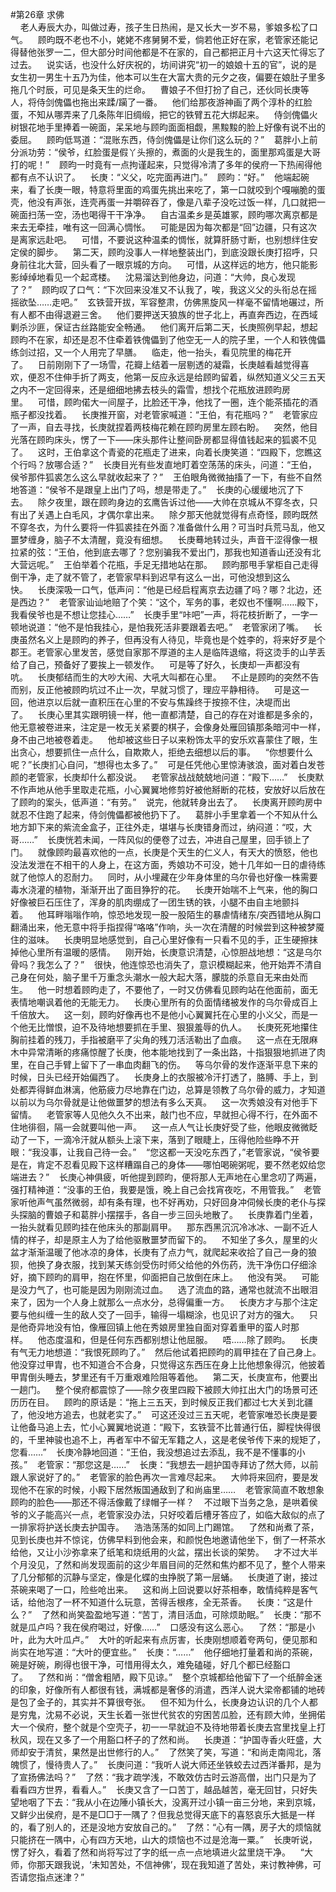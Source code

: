 #第26章 求佛<br />    老人寿辰大办，叫做过寿，孩子生日热闹，是又长大一岁不易，爹娘多松了口气。    顾昀既不老也不小，姥姥不疼舅舅不爱，倘若他正好在家，老管家还能记得替他张罗一二，但大部分时间他都是不在家的，自己都把正月十六这天忙得忘了过去。    说实话，也没什么好庆祝的，坊间讲究“初一的娘娘十五的官”，说的是女生初一男生十五乃为佳，他本可以生在大富大贵的元夕之夜，偏要在娘肚子里多拖几个时辰，可见是条天生的烂命。    曹娘子不但打扮了自己，还伙同长庚等人，将侍剑傀儡也拖出来蹂/躏了一番。    他们给那夜游神画了两个淳朴的红脸蛋，不知从哪弄来了几条陈年旧绸缎，把它的铁臂五花大绑起来。    侍剑傀儡火树银花地手里捧着一碗面，呆呆地与顾昀面面相觑，黑黢黢的脸上好像有说不出的委屈。    顾昀低骂道：“混账东西，侍剑傀儡是让你们这么玩的？”    葛胖小上前分派功劳：“侯爷，红脸蛋是假丫头擦的，煮面的火是我生的，面里那鸡蛋是大哥打的呢！”    顾昀一时竟有一点拘谨起来，只觉得冷清了多年的侯府一下热闹得他都有点不认识了。    长庚：“义父，吃完面再进门。”    顾昀：“好。”    他端起碗来，看了长庚一眼，特意将里面的鸡蛋先挑出来吃了，第一口就咬到个嘎嘣脆的蛋壳，他没有声张，连壳再蛋一并嚼碎吞了，像是八辈子没吃过饭一样，几口就把一碗面扫荡一空，汤也喝得干干净净。    自古温柔乡是英雄冢，顾昀哪次离京都是来去无牵挂，唯有这一回满心惆怅。    可能是因为每次都是“回”边疆，只有这次是离家远赴吧。    可惜，不要说这种温柔的惆怅，就算肝肠寸断，也别想绊住安定侯的脚步。    第二天，顾昀没事人一样地整装出门，到底没跟长庚打招呼，只身前往北大营，回头看了一眼京城的方向。    可惜，从这样远的地方，他只能影影绰绰地看见一个起鸢楼。    沈易溜达到他身边，问道：“大帅，良心发现了？”    顾昀叹了口气：“下次回来没准又不认我了，唉，我这义父的头衔总在摇摇欲坠……走吧。”    玄铁营开拔，军容整肃，仿佛黑旋风一样毫不留情地碾过，所有人都不由得退避三舍。    他们要押送天狼族的世子北上，再直奔西边，在西域剿杀沙匪，保证古丝路能安全畅通。    他们离开后第二天，长庚照例早起，想起顾昀不在家，却还是忍不住牵着铁傀儡到了他空无一人的院子里，一个人和铁傀儡练剑过招，又一个人用完了早膳。    临走，他一抬头，看见院里的梅花开了。    日前刚刚下了一场雪，花瓣上结着一层剔透的凝霜，长庚越看越觉得喜欢，便忍不住伸手折了两支，他第一反应永远是给顾昀留着，纵然知道义父三五天之内不一定回得来，还是细细地拂去枝头的霜雪，想找个花瓶放进顾昀房里。    可惜，顾昀偌大一间屋子，比脸还干净，他找了一圈，连个能茶插花的酒瓶子都没找着。    长庚推开窗，对老管家喊道：“王伯，有花瓶吗？”    老管家应了一声，自去寻找，长庚就捏着两枝梅花赖在顾昀房里左顾右盼。    突然，他目光落在顾昀床头，愣了一下——床头那件让整间卧房都显得值钱起来的狐裘不见了。    这时，王伯拿这个青瓷的花瓶走了进来，向着长庚笑道：“四殿下，您瞧这个行吗？放哪合适？”    长庚目光有些发直地盯着空荡荡的床头，问道：“王伯，侯爷那件狐裘怎么这么早就收起来了？”    王伯眼角微微抽搐了一下，有些不自然地答道：“侯爷不是跟皇上出门了吗，想是带走了。”    长庚的心缓缓地沉了下去。    除夕夜里，跟在顾昀身边的玄鹰告诉过他——大帅在京城从不穿冬衣，只有出了关遇上白毛风，才偶尔拿出来。    除夕那天他就觉得有点奇怪，顾昀既然不穿冬衣，为什么要将一件狐裘挂在外面？准备做什么用？可当时兵荒马乱，他又噩梦缠身，脑子不太清醒，竟没有细想。    长庚蓦地转过头，声音干涩得像一根拉紧的弦：“王伯，他到底去哪了？您别骗我不爱出门，那我也知道香山还没有北大营远呢。”    王伯举着个花瓶，手足无措地站在那。    顾昀那甩手掌柜自己走得倒干净，走了就不管了，老管家早料到迟早有这么一出，可他没想到这么快。    长庚深吸一口气，低声问：“他是已经启程离京去边疆了吗？哪？北边，还是西边？”    老管家讪讪地赔了个笑：“这个，军务的事，老奴也不懂啊……殿下，我看侯爷也是不想让您挂心……”    长庚手里“咔吧”一声，将花枝折断了，一字一顿地说道：“他不是怕我挂心，是怕我死活非要跟着去吧。”    老管家闭了嘴。    长庚虽然名义上是顾昀的养子，但再没有人待见，毕竟也是个姓李的，将来好歹是个郡王。老管家心里发苦，感觉自家那不厚道的主人是临阵退缩，将这烫手的山芋丢给了自己，预备好了要挨上一顿发作。    可是等了好久，长庚却一声都没有吭。    长庚郁结而生的大吵大闹、大吼大叫都在心里。    不止是顾昀的突然不告而别，反正他被顾昀坑过不止一次，早就习惯了，理应平静相待。    可是这一回，他进京以后就一直积压在心里的不安与焦躁终于按捺不住，决堤而出了。    长庚心里其实跟明镜一样，他一直都清楚，自己的存在对谁都是多余的，他无意被卷进来，注定是一枚无关紧要的棋子，会像身处雁回镇那条暗河中一样，身不由己地被卷着走。    他却被这些日子以来粉饰太平的安乐欢喜蒙住了眼，生出贪心，想要抓住一点什么，自欺欺人，拒绝去细想以后的事。    “你想要什么呢？”长庚扪心自问，“想得也太多了。”    可是任凭他心里惊涛骇浪，面对着白发苍颜的老管家，长庚却什么都没说。    老管家战战兢兢地问道：“殿下……”    长庚默不作声地从他手里取走花瓶，小心翼翼地修剪好被他掰断的花枝，安放好以后放在了顾昀的案头，低声道：“有劳。”    说完，他就转身出去了。    长庚离开顾昀房中就忍不住跑了起来，侍剑傀儡都被他扔下了。    葛胖小手里拿着一个不知从什么地方卸下来的紫流金盒子，正往外走，堪堪与长庚错身而过，纳闷道：“哎，大哥……”    长庚恍若未闻，一阵风似的便卷了过去，冲进自己屋里，回手锁上了门。    就像顾昀最喜欢他的一点，长庚是个天生的仁义人，有天大的愤怒，他也没法发泄在不相干的人身上，在这方面，秀娘功不可没，她十几年如一日的虐待练就了他惊人的忍耐力。    同时，从小埋藏在少年身体里的乌尔骨也好像一株需要毒水浇灌的植物，渐渐开出了面目狰狞的花。    长庚开始喘不上气来，他的胸口好像被巨石压住了，浑身的肌肉绷成了一团生锈的铁，小腿不由自主地颤抖着。    他耳畔嗡嗡作响，惊恐地发现一股一股陌生的暴虐情绪东/突西错地从胸口翻涌出来，他无意中将手指捏得“咯咯”作响，头一次在清醒的时候尝到这种被梦魇住的滋味。    长庚明显地感觉到，自己心里好像有一只看不见的手，正生硬擦抹掉他心里所有温暖的感情。    刚开始，长庚意识清楚，心惊胆战地想：“这是乌尔骨吗？我怎么了？”    很快，他连惊恐也消失了，意识模糊起来，他开始弄不清自己身在何处，脑子里千万重念头潮水一般大起大落，朦胧的杀意自无来由处而生。    他一时想着顾昀走了，不要他了，一时又仿佛看见顾昀站在他面前，面无表情地嘲讽着他的无能无力。    长庚心里所有的负面情绪被发作的乌尔骨成百上千倍放大。    这一刻，顾昀好像再也不是他小心翼翼托在心里的小义父，而是一个他无比憎恨，迫不及待地想要抓在手里、狠狠羞辱的仇人。    长庚死死地攥住胸前挂着的残刀，手指被磨平了尖角的残刀活活勒出了血痕。    这一点在无限麻木中异常清晰的疼痛惊醒了长庚，他本能地找到了一条出路，十指狠狠地抓进了肉里，在自己手臂上留下了一串血肉翻飞的伤。    等乌尔骨的发作逐渐平息下来的时候，日头已经开始偏西了。    长庚身上的衣服被冷汗打透了，胳膊、手上，到处都弄得鲜血淋漓，他筋疲力尽地靠在门边，总算是领教了乌尔骨的威力，才知道以前以为乌尔骨就是让他做噩梦的想法有多么天真。    这一次秀娘没有对他手下留情。    老管家等人见他久久不出来，敲门也不应，早就担心得不行，在外面不住地徘徊，隔一会就要叫他一声。    这一点人气让长庚好受了些，他眼皮微微眨动了一下，一滴冷汗就从额头上滚下来，落到了眼睫上，压得他险些睁不开眼：“我没事，让我自己待一会。”    “您这都一天没吃东西了，”老管家说，“侯爷要是在，肯定不忍看见殿下这样糟蹋自己的身体——哪怕喝碗粥呢，要不然老奴给您端进去？”    长庚心神俱疲，听他提到顾昀，便将那人无声地在心里念叨了两遍，强打精神道：“没事的王伯，我要是饿，晚上自己会找宵夜吃，不用管我。”    老管家听他声气虽然微弱，却有条有理，也不好再劝，只好回身冲伺候长庚的老仆与探头探脑的曹娘子和葛胖小摆摆手，各自一步三回头地散了。    长庚靠着门坐着，一抬头就看见顾昀挂在他床头的那副肩甲。    那东西黑沉沉冷冰冰、一副不近人情的样子，却是原主人为了给他驱散噩梦而留下的。    不知坐了多久，屋里的火盆才渐渐温暖了他冰凉的身体，长庚有了点力气，就爬起来收拾了自己一身的狼狈，他换了身衣服，找到某天练剑受伤时师父给他的外伤药，洗干净伤口仔细涂好，摘下顾昀的肩甲，抱在怀里，仰面把自己放倒在床上。    他没有哭。    可能是没力气了，也可能是因为刚刚流过血。    选了流血的路，通常也就流不出眼泪来了，因为一个人身上就那么一点水分，总得偏重一方。    长庚方才与那个注定要与他纠缠一生的敌人交了一回手，输得一塌糊涂，也见识了对方的强大。    只是他奇异地没有怕，像雁回镇上他在秀娘房里独自面对穿着重甲的蛮人时那样。    他态度温和，但是任何东西都别想让他屈服。    唔……除了顾昀。    长庚有气无力地想道：“我恨死顾昀了。”    然后他试着把顾昀的肩甲挂在了自己身上。他没穿过甲胄，也不知道合不合身，只觉得这东西压在身上比他想象得沉，他披着甲胄倒头睡去，梦里还有千万重艰难险阻等着他。    第二天，长庚宣布，他要出一趟门。    整个侯府都震惊了——除夕夜里四殿下被顾大帅扛出大门的场景可还历历在目。    顾昀的原话是：“拖上三五天，到时候反正我们都过七大关到北疆了，他没地方追去，也就老实了。”    可这还没过三五天呢，老管家唯恐长庚是要让他备马追上去，忙小心翼翼地说道：“殿下，玄铁营不比普通行伍，脚程快得很的，千里神骏也追不上，再者军中不留无军籍之人，这是老侯爷传下来的规矩了，您看……”    长庚冷静地回道：“王伯，我没想追过去添乱，我不是不懂事的小孩。”    老管家：“那您这是……”    长庚：“我想去一趟护国寺拜访了然大师，以前跟人家说好了的。”    老管家的脸色再次一言难尽起来。    大帅将来回府，要是发现他不在家的时候，小殿下居然叛国通敌到了和尚庙里……    老管家简直不敢想象顾昀的脸色——那还不得活像戴了绿帽子一样？    不过眼下当务之急，是哄着侯爷的义子能高兴一点，老管家没办法，只好咬着后槽牙答应了，如临大敌似的点了一排家将护送长庚去护国寺。    浩浩荡荡的如同上门踢馆。    了然和尚煮了茶，见到长庚也并不惊诧，仿佛早料到他会来，和颜悦色地邀请他坐下，倒了一杯茶水给他，又让小沙弥拿来了纸笔和烧纸用的火盆，摆出长谈的架势。    才不过大半个月没见，了然和尚发现面前的这少年眉目间的茫然和焦灼都不见了，整个人带来了几分郁郁的沉静与坚定，像是化蝶的虫挣脱了第一层蛹。    长庚道了谢，接过茶碗来喝了一口，险些呛出来。    这和尚上回说要以好茶相奉，敢情纯粹是客气话，给他泡了一杯不知道什么玩意，苦得舌根疼，全无茶香。    长庚：“这是什么？”    了然和尚笑盈盈地写道：“苦丁，清目活血，可除烦助眠。”    长庚：“那不就是瓜卢吗？我在侯府喝过，好像……”    口感没有这么恶心。    了然：“那是小叶，此为大叶瓜卢。”    大叶的听起来有点厉害，长庚刚想顺着夸两句，便见那和尚实在地写道：“大叶的便宜些。”    长庚：“……”    他仔细地打量着和尚的茶碗，碗是好碗，刷得也很干净，可惜用得太久，难免磕碰，好几个都已经豁口了。    了然和尚：“僧舍粗陋，殿下见谅。”    整个京城都给他留下了一个纸醉金迷的印象，好像所有人都很有钱，满城都是奢侈的消遣，西洋人说大梁帝都铺的地砖是包了金子的，其实并不算很夸张。    但不知为什么，长庚身边认识的几个人都是穷鬼，沈易不必说，天生长着一张世代贫农的穷困苦瓜脸，还有顾大帅，坐拥偌大一个侯府，整个就是个空壳子，初一一早就迫不及待地带着长庚去宫里找皇上打秋风，现在又多了一个用豁口杯子的了然和尚。    长庚道：“护国寺香火旺盛，大师却安于清贫，果然是出世修行的人。”    了然笑了笑，写道：“和尚走南闯北，落魄惯了，慢待贵人了。”    长庚问道：“我听人说大师还坐铁蛟去过西洋番邦，是为了宣扬佛法吗？”    了然：“我才疏学浅，不敢效仿古时云游高僧，出门只是为了看看四方世界，看看人。”    长庚又含了一口苦丁，越品越苦，毫无回甘，只好失望地咽了下去：“我从小在边陲小镇长大，没离开过小镇一亩三分地，来到京城，又鲜少出侯府，是不是□□于一隅了？但我总觉得天底下的喜怒哀乐大抵是一样的，看了别人的，还是没地方安放自己的。”    了然：“心有一隅，房子大的烦恼就只能挤在一隅中，心有四方天地，山大的烦恼也不过是沧海一粟。”    长庚听说，愣了好久，看着了然和尚将写过了字的纸一点一点地填进火盆里烧干净。    “大师，你那天跟我说，‘未知苦处，不信神佛’，现在我知道了苦处，来讨教神佛，可否请您指点迷津？”